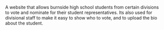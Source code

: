 A website that allows burnside high school students from certain divisions to vote and nominate for their student representatives. Its also used for divisional staff to make it easy to show who to vote, and to upload the bio about the student.
